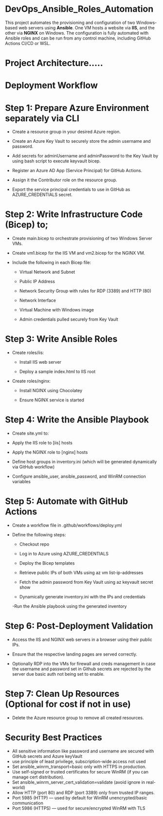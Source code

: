 # DevOps_Ansible_Roles_Automation
This project automates the provisioning and configuration of two Windows-based web servers using **Ansible**. One VM hosts a website via **IIS**, and the other via **NGINX** on Windows. The configuration is fully automated with Ansible roles and can be run from any control machine, including GitHub Actions CI/CD or WSL.

# Project Architecture.....

# Deployment Workflow

# Step 1: Prepare Azure Environment separately via CLI
- Create a resource group in your desired Azure region.

- Create an Azure Key Vault to securely store the admin username and password.

- Add secrets for adminUsername and adminPassword to the Key Vault by using bash script to execute keyvault bicep.

- Register an Azure AD App (Service Principal) for GitHub Actions.

- Assign it the Contributor role on the resource group.

- Export the service principal credentials to use in GitHub as AZURE_CREDENTIALS secret.

# Step 2: Write Infrastructure Code (Bicep) to;
- Create main.bicep to orchestrate provisioning of two Windows Server VMs.

- Create vm1.bicep for the IIS VM and vm2.bicep for the NGINX VM.

- Include the following in each Bicep file:

    - Virtual Network and Subnet

    - Public IP Address

    - Network Security Group with rules for RDP (3389) and HTTP (80)

    - Network Interface

    - Virtual Machine with Windows image

    - Admin credentials pulled securely from Key Vault

# Step 3: Write Ansible Roles
- Create roles/iis:

    - Install IIS web server

    - Deploy a sample index.html to IIS root

- Create roles/nginx:

    - Install NGINX using Chocolatey

    - Ensure NGINX service is started

# Step 4: Write the Ansible Playbook
- Create site.yml to:

- Apply the IIS role to [iis] hosts

- Apply the NGINX role to [nginx] hosts

- Define host groups in inventory.ini (which will be generated dynamically via GitHub workflow)

- Configure ansible_user, ansible_password, and WinRM connection variables

# Step 5: Automate with GitHub Actions
- Create a workflow file in .github/workflows/deploy.yml

- Define the following steps:

    - Checkout repo

    - Log in to Azure using AZURE_CREDENTIALS

    - Deploy the Bicep templates

    - Retrieve public IPs of both VMs using az vm list-ip-addresses

    - Fetch the admin password from Key Vault using az keyvault secret show

    - Dynamically generate inventory.ini with the IPs and credentials

    -Run the Ansible playbook using the generated inventory

# Step 6: Post-Deployment Validation
- Access the IIS and NGINX web servers in a browser using their public IPs.

- Ensure that the respective landing pages are served correctly.

- Optionally RDP into the VMs for firewall and creds management in case the username and password set in Github secrets are rejected by the server due basic auth not being set to enable.

# Step 7: Clean Up Resources (Optional for cost if not in use)
- Delete the Azure resource group to remove all created resources.

# Security Best Practices
- All sensitive information like password and username are secured with GitHub secrets and Azure keyVault
- use principle of least privilege, subscription-wide access not used
- Set ansible_winrm_transport=basic only with HTTPS in production.
- Use self-signed or trusted certificates for secure WinRM (if you can manage cert distribution).
- Set ansible_winrm_server_cert_validation=validate (avoid ignore in real-world)
- Allow HTTP (port 80) and RDP (port 3389) only from trusted IP ranges.
- Port 5985 (HTTP) — used by default for WinRM unencrypted/basic communication
- Port 5986 (HTTPS) — used for secure/encrypted WinRM with TLS